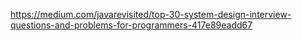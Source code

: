 https://medium.com/javarevisited/top-30-system-design-interview-questions-and-problems-for-programmers-417e89eadd67

